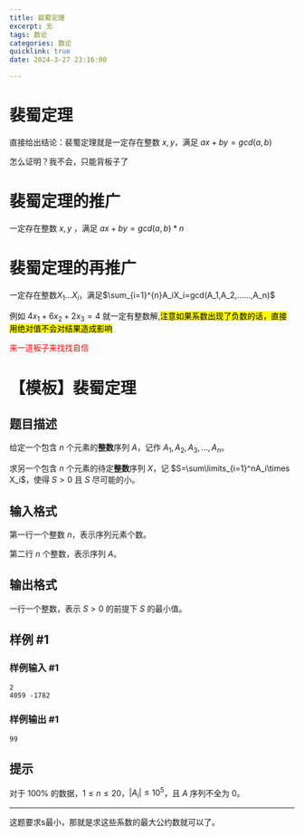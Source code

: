```yaml
---
title: 裴蜀定理
excerpt: 无
tags: 数论
categories: 数论
quicklink: true
date: 2024-3-27 23:16:00

---
```




# 裴蜀定理

直接给出结论：裴蜀定理就是一定存在整数 $x,y$，满足 $ax + by=gcd(a,b)$

怎么证明？我不会，只能背板子了



# 裴蜀定理的推广

一定存在整数 $x,y$ ，满足 $ax + by=gcd(a,b)*n$



# 裴蜀定理的再推广

一定存在整数$X_1...X_i$，满足$\sum_{i=1}^{n}A_iX_i=gcd(A_1,A_2,......,A_n)$

例如 $4x_1+6x_2+2x_3=4$ 就一定有整数解,<mark>注意如果系数出现了负数的话，直接用绝对值不会对结果造成影响</mark>





<span style="color:red">来一道板子来找找自信</span>



# 【模板】裴蜀定理

## 题目描述

给定一个包含 $n$ 个元素的**整数**序列 $A$，记作 $A_1,A_2,A_3,...,A_n$。

求另一个包含 $n$ 个元素的待定**整数**序列 $X$，记 $S=\sum\limits_{i=1}^nA_i\times X_i$，使得 $S>0$ 且 $S$ 尽可能的小。

## 输入格式

第一行一个整数 $n$，表示序列元素个数。  

第二行 $n$ 个整数，表示序列 $A$。

## 输出格式

一行一个整数，表示 $S>0$ 的前提下 $S$ 的最小值。

## 样例 #1

### 样例输入 #1

```
2
4059 -1782
```

### 样例输出 #1

```
99
```

## 提示

对于 $100\%$ 的数据，$1 \le n \le 20$，$|A_i| \le 10^5$，且 $A$ 序列不全为 $0$。





------------------------------



这题要求s最小，那就是求这些系数的最大公约数就可以了。
